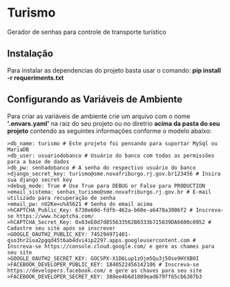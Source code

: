 # Turismo
Gerador de senhas para controle de transporte turístico

## Instalação

Para instalar as dependencias do projeto basta usar o comando: **pip install -r requeriments.txt**

## Configurando as Variáveis de Ambiente

Para criar as variáveis de ambiente crie um arquivo com o nome **'.envars.yaml'** na raiz do seu projeto ou no diretrio **acima da pasta do seu projeto** contendo as seguintes informações conforme o modelo abaixo:
```
>db_name: turismo # Este projeto foi pensando para suportar MySql ou MariaDB
>db_user: usuariodobanco # Usuário do banco com todas as permissões para a base de dados
>db_pw: senhadobanco # A senha do respectivo usuário do banco
>django_secret_key: turismo@sme.novafriburgo.rj.gov.br123456 # Insira sua django secret key
>debug_mode: True # Use True para DEBUG or False para PRODUCTION
>email_sistema: senhas_turismo@sme.novafriburgo.rj.gov.br # E-mail utilizado para recuperação de senha
>email_pw: nU2Ke=u%45621 # Senha do email acima
>hCAPTCHA_Public_Key: 6730e60d-fdfb-462a-b60e-a6478a3006f2 # Inscreva-se https://www.hcaptcha.com/
>hCAPTCHA_Secret_Key: 0x83eE0d7d855633562B0333b715839DA6600c0952 # Cadastre seu site após se inscrever
>GOOGLE_OAUTH2_PUBLIC_KEY: 745294971401-qso3hr2ioa2pgqd45t6ab4dvi4ip2297.apps.googleusercontent.com # Inscreva-se https://console.cloud.google.com/ e gere as chames para seu site
>GOOGLE_OAUTH2_SECRET_KEY: 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
>FACEBOOK_DEVELOPER_PUBLIC_KEY: 1840522456142106 # Inscreva-se https://developers.facebook.com/ e gere as chaves para seu site
>FACEBOOK_DEVELOPER_SECRET_KEY: 388ee4b6d1089ead679ff65cb6307b3
```